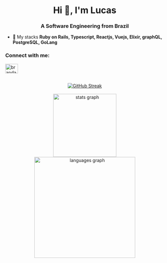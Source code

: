 <h1 align="center">Hi 👋, I'm Lucas</h1>
<h3 align="center">A Software Engineering from Brazil</h3>

- 🌱 My stacks **Ruby on Rails, Typescript, Reactjs, Vuejs, Elixir, graphQL, PostgreSQL, GoLang**

<h3 align="left">Connect with me:</h3>
<p align="left">
<a href="https://linkedin.com/in/brandaoplaster" target="blank">
  <img align="center" src="https://raw.githubusercontent.com/rahuldkjain/github-profile-readme-generator/master/src/images/icons/Social/linked-in-alt.svg" alt="brandaoplaster" height="30" width="40" /></a>
</p>
<br clear="both">

<div align="center">
  <a href="https://git.io/streak-stats">
    <img src="https://streak-stats.demolab.com?user=brandaoplaster&theme=javascript" alt="GitHub Streak" />
  </a>
</div>

<br clear="both">

<div align="center">
  <img src="https://github-readme-stats.vercel.app/api?hide_title=false&hide_rank=false&show_icons=true&include_all_commits=true&count_private=true&disable_animations=false&theme=great-gatsby&locale=en&hide_border=true&username=brandaoplaster" height="200" alt="stats graph"  />
  <img src="https://github-readme-stats.vercel.app/api/top-langs?locale=en&hide_title=false&card_width=320&langs_count=5&theme=great-gatsby&hide_border=true&username=brandaoplaster" height="320" alt="languages graph"  />
</div>
